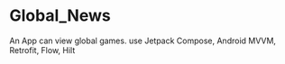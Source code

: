 # Global_News
An App can view global games.
use Jetpack Compose, Android MVVM, Retrofit, Flow, Hilt
